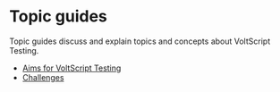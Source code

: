 # Topic guides

Topic guides discuss and explain topics and concepts about VoltScript Testing.

- [Aims for VoltScript Testing](aims.md)
- [Challenges](approach.md)
